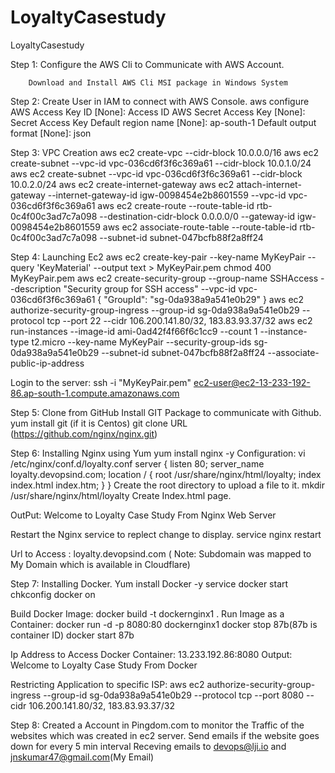 # LoyaltyCasestudy
LoyaltyCasestudy

Step 1: Configure the AWS Cli to Communicate with AWS Account.

        Download and Install AWS Cli MSI package in Windows System
        
Step 2: Create User in IAM to connect with AWS Console.
        aws configure
        AWS Access Key ID [None]: Access ID
        AWS Secret Access Key [None]: Secret Access Key
        Default region name [None]: ap-south-1
        Default output format [None]: json

Step 3: VPC Creation
        aws ec2 create-vpc --cidr-block 10.0.0.0/16
        aws ec2 create-subnet --vpc-id vpc-036cd6f3f6c369a61 --cidr-block 10.0.1.0/24
        aws ec2 create-subnet --vpc-id vpc-036cd6f3f6c369a61 --cidr-block 10.0.2.0/24
        aws ec2 create-internet-gateway
        aws ec2 attach-internet-gateway --internet-gateway-id igw-0098454e2b8601559 --vpc-id vpc-036cd6f3f6c369a61
        aws ec2 create-route --route-table-id rtb-0c4f00c3ad7c7a098 --destination-cidr-block 0.0.0.0/0 --gateway-id igw-  0098454e2b8601559
        aws ec2 associate-route-table --route-table-id rtb-0c4f00c3ad7c7a098 --subnet-id subnet-047bcfb88f2a8ff24

Step 4: Launching Ec2 
 aws ec2 create-key-pair --key-name MyKeyPair --query 'KeyMaterial' --output text > MyKeyPair.pem
 chmod 400 MyKeyPair.pem
 aws ec2 create-security-group --group-name SSHAccess --description "Security group for SSH access" --vpc-id vpc-036cd6f3f6c369a61
{
    "GroupId": "sg-0da938a9a541e0b29"
}
 aws ec2 authorize-security-group-ingress --group-id sg-0da938a9a541e0b29 --protocol tcp --port 22 --cidr 106.200.141.80/32, 183.83.93.37/32
 aws ec2 run-instances --image-id ami-0ad42f4f66f6c1cc9 --count 1 --instance-type t2.micro --key-name MyKeyPair --security-group-ids sg-0da938a9a541e0b29 --subnet-id subnet-047bcfb88f2a8ff24 --associate-public-ip-address

Login to the server:   ssh -i "MyKeyPair.pem" ec2-user@ec2-13-233-192-86.ap-south-1.compute.amazonaws.com

Step 5: Clone from GitHub
        Install GIT Package to communicate with Github.
        yum install git (if it is Centos)
        git clone URL (https://github.com/nginx/nginx.git)

Step 6: Installing Nginx using Yum
        yum install nginx -y
        Configuration: 
vi /etc/nginx/conf.d/loyalty.conf
server {
     listen       80;
     server_name loyalty.devopsind.com;
     location / {
     root   /usr/share/nginx/html/loyalty;
     index index.html index.htm;
     }
}
Create the root directory to upload a file to it.
 mkdir /usr/share/nginx/html/loyalty
Create Index.html page.

OutPut: Welcome to Loyalty Case Study From Nginx Web Server

Restart the Nginx service to replect change to display.
service nginx restart

Url to Access : loyalty.devopsind.com
                ( Note: Subdomain was mapped to My Domain which is available in Cloudflare)

Step 7: Installing Docker.
        Yum install Docker -y
        service docker start
        chkconfig docker on

Build Docker Image:
docker build -t dockernginx1 .
Run Image as a Container:
docker run -d -p 8080:80 dockernginx1
docker stop 87b(87b is container ID)
docker start 87b

Ip Address to Access Docker Container: 13.233.192.86:8080
Output: Welcome to Loyalty Case Study From Docker

Restricting Application to specific ISP:
aws ec2 authorize-security-group-ingress --group-id sg-0da938a9a541e0b29 --protocol tcp --port 8080 --cidr 106.200.141.80/32, 183.83.93.37/32

Step 8: Created a Account in Pingdom.com to monitor the Traffic of the websites which was created in ec2 server.
        Send emails if the website goes down for every 5 min interval
        Receving emails to devops@lji.io and jnskumar47@gmail.com(My Email)
 
